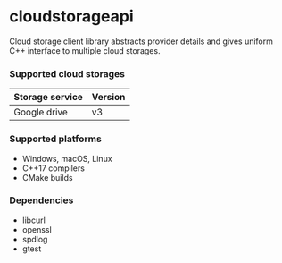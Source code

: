 # cloudstorageapi
Cloud storage client library abstracts provider details and gives uniform C++ interface to multiple cloud storages.

### Supported cloud storages
Storage service | Version
----------------|--------
Google drive | v3

### Supported platforms
* Windows, macOS, Linux
* C++17 compilers
* CMake builds

### Dependencies
* libcurl
* openssl
* spdlog
* gtest

